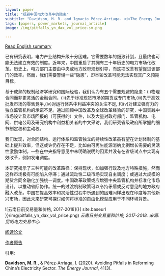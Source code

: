 ```yaml
---
layout: paper
title: "规避中国电力改革中的隐患"
subtitle: "Davidson, M. R. and Ignacio Pérez-Arriaga. <i>The Energy Journal</i>."
tags: [papers, power_markets, journal_article]
image: /img/pitfalls_yn_dax_vol_price-sm.png

---
```

[Read English summary](/2019-12-16-avoiding-pitfalls-china-electricity-reforms/)

已有研究表明，电力产业结构升级十分困难。它需要数年的细致计划，且最终也可能无法建立有效的制度。近年来，中国重启了其拥有三十年历史的电力市场化改革。历史上，电力部门主要由中央或地方政府规划引导，而这项改革有望促进该部门的效率。然而，我们需要警惕一些“隐患”，即本轮改革可能无法实现其广义预期目标。

基于成熟的规制经济学研究和国际经验，我们认为有五个需要规避的隐患：(i)物理合同而非更灵活的金融合同，(ii)先于标准现货市场的期货或专门市场,(iii)先于高效批发市场的零售竞争,(iv)对运行体系中利益冲突的关注不足, 和(v)对建立强有力的独立监管机构的承诺不足。通过回顾中国改革及全球改革经验的研究，中国实践中市场设计及市场回报的（可获得的）文件，以及大量对政府部门、监管机构、电网、供电公司及研究机构中利益相关者的中文采访，我们研究省级政府所掌握的细节制定权和主动权。

我们发现，对合同结构、运行体系和监管独立的持续性改革虽有望在计划体制的基础上提升效率，但这或许仍存在不足，比如由可再生能源消纳比例增长需要的灵活性激励体制。一些在中央指导意见中未明确说明的因素并没有在省级试点中实现有效改革，例如发电调度。

本研究揭示了三种可能的改革路径：保持现状，如加强行政及地方特殊措施，然而这样市场极有可能陷入停滞；通过流动性二级市场实现自主调度；或通过大规模的期货合同金融化加强统一调度。中国改革政策或应增强中央监管机构并标准化市场设计，以推动省际协作。统一的过渡机制政策可以令持矛盾或反对意见的地方政府融入改革。中国在提高效率和灵活性过程中所遇到的困难同样出现在印度等其他新兴市场，因此未来研究可探讨如何将标准的自由化模型应用于不同环境背景。

![云南日前交易量和价格, 2017-2018]({{ site.baseurl }}/img/pitfalls_yn_dax_vol_price.png) _云南日前交易量和价格, 2017-2018. 来源: 昆明电力交易中心_

[阅读论文](https://doi.org/10.5547/01956574.41.3.mdav)

[作者原告](https://escholarship.org/uc/item/5cx330qg)

引用:

**Davidson, M. R.**, & Pérez-Arriaga, I. (2020). Avoiding Pitfalls in Reforming China’s Electricity Sector. _The Energy Journal_, 41(3).


